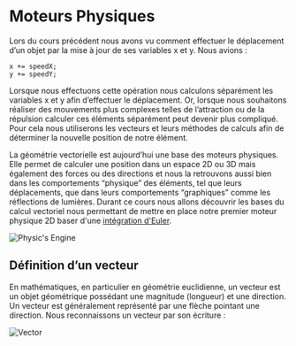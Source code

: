 # Moteurs Physiques
Lors du cours précédent nous avons vu comment effectuer le déplacement d’un objet par la mise à jour de ses variables x et y. Nous avions :

```
x += speedX;
y += speedY;
```

Lorsque nous effectuons cette opération nous calculons séparément les variables x et y afin d’effectuer le déplacement. Or, lorsque nous souhaitons réaliser des mouvements plus complexes telles de l’attraction ou de la répulsion calculer ces éléments séparément peut devenir plus compliqué. Pour cela nous utiliserons les vecteurs et leurs méthodes de calculs afin de déterminer la nouvelle position de notre élément.

La géométrie vectorielle est aujourd’hui une base des moteurs physiques. Elle permet de calculer une position dans un espace 2D ou 3D mais également des forces ou des directions et nous la retrouvons aussi bien dans les comportements “physique” des éléments, tel que leurs déplacements, que dans leurs comportements “graphiques” comme les réflections de lumières. Durant ce cours nous allons découvrir les bases du calcul vectoriel nous permettant de mettre en place notre premier moteur physique 2D baser d'une [intégration d'Euler](http://www.f-legrand.fr/scidoc/docimg/numerique/euler/eulers/eulers.html).

![Physic's Engine](https://www.arivaux.com/generativedesign/wp-content/uploads/2017/02/03_CC-00-1024x661.jpg)

## Définition d’un vecteur
En mathématiques, en particulier en géométrie euclidienne, un vecteur est un objet géométrique possédant une magnitude (longueur) et une direction. Un vecteur est généralement représenté par une flèche pointant une direction. Nous reconnaissons un vecteur par son écriture :

![Vector](https://arivaux.com/preprod/cc-2018/Vectors/vector.gif)
